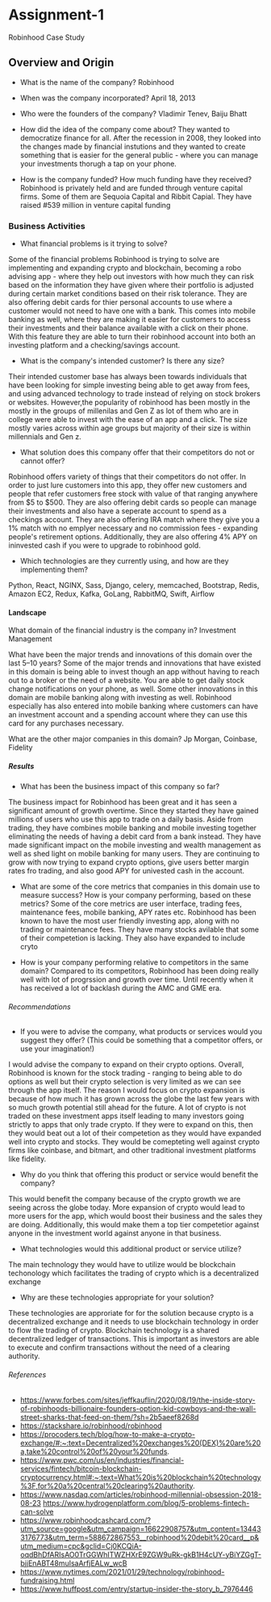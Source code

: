 # Assignment-1

Robinhood Case Study 

## Overview and Origin 

* What is the name of the company? 
Robinhood 

* When was the company incorporated? 
April 18, 2013 

* Who were the founders of the company? 
Vladimir Tenev, Baiju Bhatt

* How did the idea of the company come about? 
They wanted to democratize finance for all. After the recession in 2008, they looked into 
the changes made by financial instutions and they wanted to create something that 
is easier for the general public - where you can manage your investments thorugh a 
tap on your phone. 

* How is the company funded? How much funding have they received? 
Robinhood is privately held and are funded through venture capital firms.
Some of them are Sequoia Capital and Ribbit Capial. They have raised #539 million in venture
capital funding 


### Business Activities 

* What financial problems is it trying to solve? 

Some of the financial problems Robinhood is trying to solve are implementing and expanding crypto and blockchain, 
becoming a robo advising app - where they help out investors with how much they can risk based on the information 
they have given where their portfolio is adjusted during certain market conditions based on their risk tolerance. They 
are also offering debit cards for thier personal accounts to use where a customer would not need to have one with 
a bank. This comes into mobile banking as well, where they are making it easier for customers to access their investments 
and their balance available with a click on their phone. With this feature they are able to turn their robinhood account 
into both an investing platform and a checking/savings account.  

* What is the company's intended customer? Is there any size? 

Their intended customer base has always been towards individuals that have been looking for
simple investing being able to get away from fees, and using advanced technology to trade instead 
of relying on stock brokers or websites. However,the popularity of robinhood has been mostly in the 
mostly in the groups of millenilas and Gen Z as lot of them who are in college were able to invest with 
the ease of an app and a click. The size mostly varies across within age groups but majority of their 
size is within millennials and Gen z. 

* What solution does this company offer that their competitors do not or cannot offer?

Robinhood offers variety of things that their competitors do not offer. In order to just lure customers into this app, 
they offer new customers and people that refer customers free stock with value of that ranging anywhere from $5 to $500. 
They are also offering debit cards so people can manage their investments and also have a seperate account to spend as a
checkings account. They are also offering IRA match where they give you a 1% match with no emplyer necessary and no 
commission fees - expanding people's retirement options. Additionally, they are also offering 4% APY on 
ininvested cash if you were to upgrade to robinhood gold.  

* Which technologies are they currently using, and how are they implementing them? 

Python, React, NGINX, Sass, Django, celery, memcached, Bootstrap, Redis, Amazon EC2, 
Redux, Kafka, GoLang, RabbitMQ, Swift, Airflow


#### Landscape 

What domain of the financial industry is the company in?
Investment Management 

What have been the major trends and innovations of this domain over the last 5–10 years?
Some of the major trends and innovations that have existed in this domain is being able to invest 
though an app without having to reach out to a broker or the need of a website. You are able to get 
daily stock change notifications on your phone, as well. Some other innovations in this domain are
mobile banking along with investing as well. Robinhood especially has also entered into mobile banking 
where customers can have an investment account and a spending account where they can use this card for 
any purchases necessary. 

What are the other major companies in this domain?
Jp Morgan, Coinbase, Fidelity 


##### Results

* What has been the business impact of this company so far?

The business impact for Robinhood has been great and it has seen a significant amount of growth overtime. Since 
they started they have gained millions of users who use this app to trade on a daily basis. Aside from trading, 
they have combines mobile banking and mobile investing together eliminating the needs of having a debit card from 
a bank instead. They have made significant impact on the mobile investing and wealth management as well 
as shed light on mobile banking for many users. They are continuing to grow with now trying to expand crypto options, 
give users better margin rates fro trading, and also good APY for univested cash in the account. 


* What are some of the core metrics that companies in this domain use to measure success? How is your company performing, based on these metrics?
Some of the core metrics are user interface, trading fees, maintenance fees, mobile banking, APY rates etc. 
Robinhood has been known to have the most user friendly investing app, along with no trading or maintenance fees. They have many stocks avilable 
that some of their competetion is lacking. They also have expanded to include cryto 

* How is your company performing relative to competitors in the same domain?
Compared to its competitors, Robinhood has been doing really well with lot of progrssion and growth 
over time. Until recently when it has received a lot of backlash during the AMC and GME era. 

###### Recommendations
 
* If you were to advise the company, what products or services would you suggest they offer? 
(This could be something that a competitor offers, or use your imagination!)

I would advise the company to expand on their crypto options. Overall, Robinhood is known for the 
stock trading - ranging to being able to do options as well but their crypto selection is very limited 
as we can see through the app itself. The reason I would focus on crypto expansion is because of how much 
it has grown across the globe the last few years with so much growth potential still ahead for the future. 
A lot of crypto is not traded on these investment apps itself leading to many investors going strictly to 
apps that only trade crypto. If they were to expand on this, then they would beat out a lot of their competetion 
as they would have expanded well into crypto and stocks. They would be comepteting well against crypto firms 
like coinbase, and bitmart, and other traditional investment platforms like fidelity. 

* Why do you think that offering this product or service would benefit the company?

This would benefit the company because of the crypto growth we are seeing across the globe today. 
More expansion of crypto would lead to more users for the app, which would boost their business and 
the sales they are doing. Additionally, this would make them a top tier competetior against anyone in the 
investment world against anyone in that business. 

* What technologies would this additional product or service utilize?

The main technology they would have to utilize would be blockchain techonology which facilitates the trading 
of crypto which is a decentralized exchange 

* Why are these technologies appropriate for your solution?

These technologies are approriate for for the solution because crypto is a decentralized exchange 
and it needs to use blockchain technology in order to flow the trading of crypto. Blockchain technology 
is a shared decentralized ledger of transactions. This is important as investors are able to execute and 
confirm transactions without the need of a clearing authority.  

###### References
* https://www.forbes.com/sites/jeffkauflin/2020/08/19/the-inside-story-of-robinhoods-billionaire-founders-option-kid-cowboys-and-the-wall-street-sharks-that-feed-on-them/?sh=2b5aeef8268d
* https://stackshare.io/robinhood/robinhood
* https://procoders.tech/blog/how-to-make-a-crypto-exchange/#:~:text=Decentralized%20exchanges%20(DEX)%20are%20a,take%20control%20of%20your%20funds.
* https://www.pwc.com/us/en/industries/financial-services/fintech/bitcoin-blockchain-cryptocurrency.html#:~:text=What%20is%20blockchain%20technology%3F,for%20a%20central%20clearing%20authority.
* https://www.nasdaq.com/articles/robinhood-millennial-obsession-2018-08-23
https://www.hydrogenplatform.com/blog/5-problems-fintech-can-solve
* https://www.robinhoodcashcard.com/?utm_source=google&utm_campaign=16622908757&utm_content=134433176773&utm_term=588672867553__robinhood%20debit%20card__p&utm_medium=cpc&gclid=Cj0KCQiA-oqdBhDfARIsAO0TrGGWhITWZHXrE9ZGW9uRk-gkB1H4cUY-yBiYZGgT-bjjEnABT48muIsaArfjEALw_wcB
* https://www.nytimes.com/2021/01/29/technology/robinhood-fundraising.html
* https://www.huffpost.com/entry/startup-insider-the-story_b_7976446

